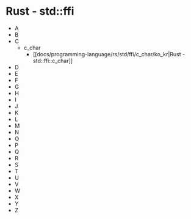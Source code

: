 
# Rust - std::ffi

* A
* B
* C
  * c_char
    * [[docs/programming-language/rs/std/ffi/c_char/ko_kr|Rust - std::ffi::c_char]]
* D
* E
* F
* G
* H
* I
* J
* K
* L
* M
* N
* O
* P
* Q
* R
* S
* T
* U
* V
* W
* X
* Y
* Z
